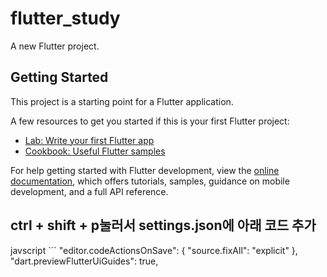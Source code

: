 # flutter_study

A new Flutter project.

## Getting Started

This project is a starting point for a Flutter application.

A few resources to get you started if this is your first Flutter project:

- [Lab: Write your first Flutter app](https://docs.flutter.dev/get-started/codelab)
- [Cookbook: Useful Flutter samples](https://docs.flutter.dev/cookbook)

For help getting started with Flutter development, view the
[online documentation](https://docs.flutter.dev/), which offers tutorials,
samples, guidance on mobile development, and a full API reference.


## ctrl + shift + p눌러서 settings.json에 아래 코드 추가
javscript ```
    "editor.codeActionsOnSave": {
        "source.fixAll": "explicit"
    },
    "dart.previewFlutterUiGuides": true,
```

